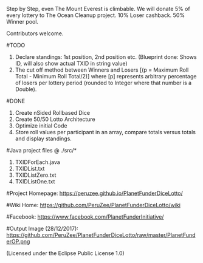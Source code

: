 Step by Step, even The Mount Everest is climbable. 
We will donate 5% of every lottery to The Ocean Cleanup project. 10% Loser cashback. 50% Winner pool.

Contributors welcome.

#TODO

1. Declare standings: 1st position, 2nd position etc. (Blueprint done: Shows ID, will also show actual TXID in string value)
2. The cut off method between Winners and Losers [(p = Maximum Roll Total - Minimum Roll Total/2)] where [p] represents arbitrary percentage of losers per lottery period (rounded to Integer where that number is a Double).

#DONE
1. Create nSided Rollbased Dice
2. Create 50/50 Lotto Architecture
3. Optimize initial Code
4. Store roll values per participant in an array, compare totals versus totals and display standings.





#Java project files @ ./src/*
1. TXIDForEach.java
2. TXIDList.txt
3. TXIDListZero.txt
4. TXIDListOne.txt


#Project Homepage: https://peruzee.github.io/PlanetFunderDiceLotto/

#Wiki Home: https://github.com/PeruZee/PlanetFunderDiceLotto/wiki

#Facebook: https://www.facebook.com/PlanetFunderInitiative/

#Output Image (28/12/2017): https://github.com/PeruZee/PlanetFunderDiceLotto/raw/master/PlanetFunderOP.png

(Licensed under the Eclipse Public License 1.0)
